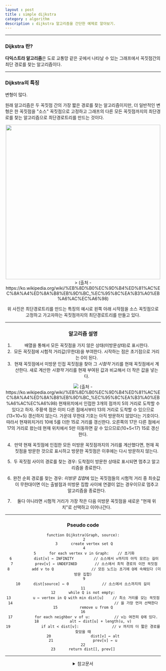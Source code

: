 ```yaml
---
layout : post
title : simple dijkstra
category : algorithm
description : dijkstra 알고리즘을 간단한 예제로 알아보기.
---
```


---

### Dijkstra 란?

**다익스트라 알고리즘**은 도로 교통망 같은 곳에서 나타날 수 있는 그래프에서 꼭짓점간의 최단 경로를 찾는 알고리즘이다.

---

### Dijkstra의 특징

변형이 많다.

원래 알고리즘은 두 꼭짓점 간의 가장 짧은 경로를 찾는 알고리즘이지만, 더 일반적인 변형은 한 꼭짓점을 "소스" 꼭짓점으로 고정하고 그래프의 다른 모든 꼭짓점까지의 최단경로를 찾는 알고리즘으로 최단경로트리를 만드는 것이다.
<center><img src = "https://upload.wikimedia.org/wikipedia/commons/2/23/Dijkstras_progress_animation.gif" width = "500"</center>>
 (출처 - https://ko.wikipedia.org/wiki/%EB%8D%B0%EC%9D%B4%ED%81%AC%EC%8A%A4%ED%8A%B8%EB%9D%BC_%EC%95%8C%EA%B3%A0%EB%A6%AC%EC%A6%98)

위 사진은 최단경로트리를 만드는 특징의 예시로 왼쪽 아래 시작점을 소스 꼭짓점으로 고정하고 가고자하는 꼭짓점까지의 최단경로트리를 만들고 있다.

---

### 알고리즘 설명

1. 배열을 통해서 모든 꼭짓점을 가지 않은 상태(미방문상태)로 표시한다.
2. 모든 꼭짓점에 시험적 거리값(무한대)을 부여한다. 시작하는 점은 초기점으로 거리는 0이 된다.
3. 현재 꼭짓점에서 미방문 인접 꼭짓점을 찾아 그 *시험적* 거리를 현재 꼭짓점에서 계산한다. 새로 계산한 *시험적* 거리를 현재 부여된 값과 비교해서 더 작은 값을 넣는다.

<img src = "https://upload.wikimedia.org/wikipedia/commons/thumb/d/d4/%EB%8B%A4%EC%9D%B5%EC%8A%A4%ED%8A%B8%EB%9D%BC_%EA%B0%B1%EC%8B%A0.png/220px-%EB%8B%A4%EC%9D%B5%EC%8A%A4%ED%8A%B8%EB%9D%BC_%EA%B0%B1%EC%8B%A0.png">
(출처 - https://ko.wikipedia.org/wiki/%EB%8D%B0%EC%9D%B4%ED%81%AC%EC%8A%A4%ED%8A%B8%EB%9D%BC_%EC%95%8C%EA%B3%A0%EB%A6%AC%EC%A6%98)
현재위치에서 인접한 3개의 점까지 5의 거리로 도착할 수 있다고 하자. 주황색 점은 이미 다른 점에서부터 13의 거리로 도착할 수 있으므로(13<10+5) 갱신하지 않는다. 가운데 무한대 기호는 아직 방문하지 않았다는 기호이다. 따라서 현재위치거리 10에 5를 더한 15로 거리를 갱신한다. 오른쪽의 17은 다른 점에서 17의 거리로 왔는데 현재 위치에서 5만 이동하면 갈 수 있으므로(10+5<17) 15로 갱신한다.

4. 만약 현재 꼭짓점에 인접한 모든 미방문 꼭짓점까지의 거리를 계산했다면, 현재 꼭짓점을 방문한 것으로 표시하고 방문한 꼭짓점은 이후에는 다시 방문하지 않는다.

5. 두 꼭짓점 사이의 경로를 찾는 경우: 도착점이 방문한 상태로 표시되면 멈추고 알고리즘을 종료한다.

6. 완전 순회 경로를 찾는 경우: *미방문 집합*에 있는 꼭짓점들의 시험적 거리 중 최솟값이 무한대이면 이는 출발점과 미방문 집합 사이에 연결이 없는 경우이므로 멈추고 알고리즘을 종료한다.

7. 둘다 아니라면 시험적 거리가 가장 작은 다음 미방문 꼭짓점을 새로운 "현재 위치"로 선택하고 이어나간다.



---

### Pseudo code

```
function Dijkstra(Graph, source):
 2
 3      create vertex set Q
 4
 5      for each vertex v in Graph:    // 초기화
 6          dist[v] ← INFINITY         // 소스에서 v까지의 아직 모르는 길이
 7          prev[v] ← UNDEFINED        // 소스에서 최적 경로의 이전 꼭짓점
 8          add v to Q                 // 모든 노드는 초기에 Q에 속해있다 (미방문 집합)
 9
10      dist[source] ← 0               // 소스에서 소스까지의 길이
11
12      while Q is not empty:
13          u ← vertex in Q with min dist[u]    // 최소 거리를 갖는 꼭짓점
14                                              // 을 가장 먼저 선택한다
15          remove u from Q
16
17          for each neighbor v of u:           // v는 여전히 Q에 있다.
18              alt ← dist[u] + length(u, v)
19              if alt < dist[v]:               // v 까지의 더 짧은 경로를 찾았을 때
20                  dist[v] ← alt
21                  prev[v] ← u
22
23      return dist[], prev[]
```

---

<details>
<summary>참고문서</summary>
<div markdown="1">

- [DIJKSTRA - WIKIPEDIA](https://ko.wikipedia.org/wiki/%EB%8D%B0%EC%9D%B4%ED%81%AC%EC%8A%A4%ED%8A%B8%EB%9D%BC_%EC%95%8C%EA%B3%A0%EB%A6%AC%EC%A6%98)
- [다익스트라의 개념](https://ratsgo.github.io/data%20structure&algorithm/2017/11/26/dijkstra/)


</div>
</details>
